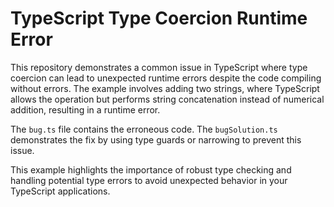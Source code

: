 # TypeScript Type Coercion Runtime Error

This repository demonstrates a common issue in TypeScript where type coercion can lead to unexpected runtime errors despite the code compiling without errors.  The example involves adding two strings, where TypeScript allows the operation but performs string concatenation instead of numerical addition, resulting in a runtime error.

The `bug.ts` file contains the erroneous code.  The `bugSolution.ts` demonstrates the fix by using type guards or narrowing to prevent this issue.

This example highlights the importance of robust type checking and handling potential type errors to avoid unexpected behavior in your TypeScript applications.